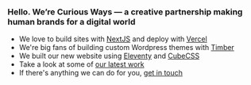 ### Hello. We’re Curious Ways — a creative partnership making human brands for a digital world

- We love to build sites with [NextJS](https://nextjs.org/) and deploy with [Vercel](https://vercel.com/)
- We're big fans of building custom Wordpress themes with [Timber](https://upstatement.com/timber/)
- We built our new website using [Eleventy](https://www.11ty.dev) and [CubeCSS](https://cube.fyi/)
- Take a look at some of [our latest work](https://curiousways.com/work/)
- If there's anything we can do for you, [get in touch](https://curiousways.com/contact/)

